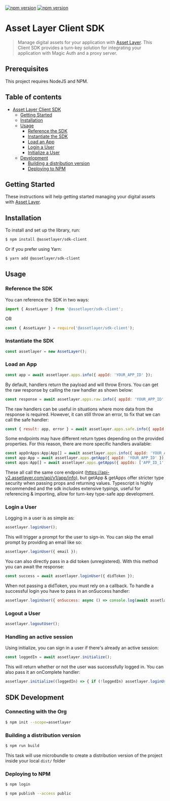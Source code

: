 [![npm version](https://badge.fury.io/js/isomorphic-unfetch.svg)](https://badge.fury.io/js/isomorphic-unfetch)
[![npm version](https://badge.fury.io/js/magic-sdk.svg)](https://badge.fury.io/js/magic-sdk)

# Asset Layer Client SDK

> Manage digital assets for your application with [Asset Layer](https://www.assetlayer.com). This Client SDK provides a turn-key solution for integrating your application with Magic Auth and a proxy server.

## Prerequisites

This project requires NodeJS and NPM.

## Table of contents

- [Asset Layer Client SDK](#asset-layer-client-sdk)
  - [Getting Started](#getting-started)
  - [Installation](#installation)
  - [Usage](#usage)
    - [Reference the SDK](#reference-the-sdk)
    - [Instantiate the SDK](#instantiate-the-sdk)
    - [Load an App](#load-an-app)
    - [Login a User](#login-a-user)
    - [Initialize a User](#handling-an-active-session)
  - [Development](#sdk-development)
    - [Building a distribution version](#building-a-distribution-version)
    - [Deploying to NPM](#deploying-to-npm)

## Getting Started

These instructions will help getting started managing your digital assets with [Asset Layer](https://www.assetlayer.com).

## Installation

To install and set up the library, run:

```sh
$ npm install @assetlayer/sdk-client
```

Or if you prefer using Yarn:

```sh
$ yarn add @assetlayer/sdk-client
```

## Usage

### Reference the SDK

You can reference the SDK in two ways:

```js
import { AssetLayer } from '@assetlayer/sdk-client';
```

OR

```js
const { AssetLayer } = require('@assetlayer/sdk-client');
```

### Instantiate the SDK

```js
const assetlayer = new AssetLayer();
```

### Load an App

```js
const app = await assetlayer.apps.info({ appId: 'YOUR_APP_ID' });
```

By default, handlers return the payload and will throw Errors.
You can get the raw response by calling the raw handler as shown below:

```js
const response = await assetlayer.apps.raw.info({ appId: 'YOUR_APP_ID' });
```

The raw handlers can be useful in situations where more data from the response is required.
However, it can still throw an error, to fix that we can call the safe handler:

```js
const { result: app, error } = await assetlayer.apps.safe.info({ appId: 'YOUR_APP_ID' });
```

Some endpoints may have different return types depending on the provided properties.
For this reason, there are more specific handlers available:

```js
const appOrApps:App|App[] = await assetlayer.apps.info({ appId: 'YOUR_APP_ID', appIds: ['APP_ID_1', 'APP_ID_2'] });
const app:App = await assetlayer.apps.getApp({ appId: 'YOUR_APP_ID' });
const apps:App[] = await assetlayer.apps.getApps({ appIds: ['APP_ID_1', 'APP_ID_2'] });
```

These all call the same core endpoint (https://api-v2.assetlayer.com/api/v1/app/info),
but getApp & getApps offer stricter type security when passing props and returning values.
Typescript is highly recommended and the sdk includes extensive typings,
useful for referencing & importing, allow for turn-key type-safe app development.


### Login a User

Logging in a user is as simple as:

```js
assetlayer.loginUser();
```

This will trigger a prompt for the user to sign-in. 
You can skip the email prompt by providing an email like so:

```js
assetlayer.loginUser({ email });
```

You can also directly pass in a did token (unregistered).
With this method you can await the response:

```js
const success = await assetlayer.loginUser({ didToken });
```

When not passing a didToken, you must rely on a callback.
To handle a successful login you have to pass in an onSuccess handler:

```js
assetlayer.loginUser({ onSuccess: async () => console.log(await assetlayer.users.getUser()) });
```

### Logout a User

```js
assetlayer.logoutUser();
```

### Handling an active session

Using initialize, you can sign in a user if there's already an active session:

```js
const loggedIn = await assetlayer.initialize();
```

This will return whether or not the user was successfully logged in.
You can also pass it an onComplete handler:

```js
assetlayer.initialize((loggedIn) => { if (!loggedIn) assetlayer.loginUser(); });
```

## SDK Development

### Connecting with the Org

```sh
$ npm init --scope=assetlayer
```

### Building a distribution version

```sh
$ npm run build
```

This task will use microbundle to create a distribution version of the project
inside your local `dist/` folder

### Deploying to NPM

```sh
$ npm login

$ npm publish --access public
```
